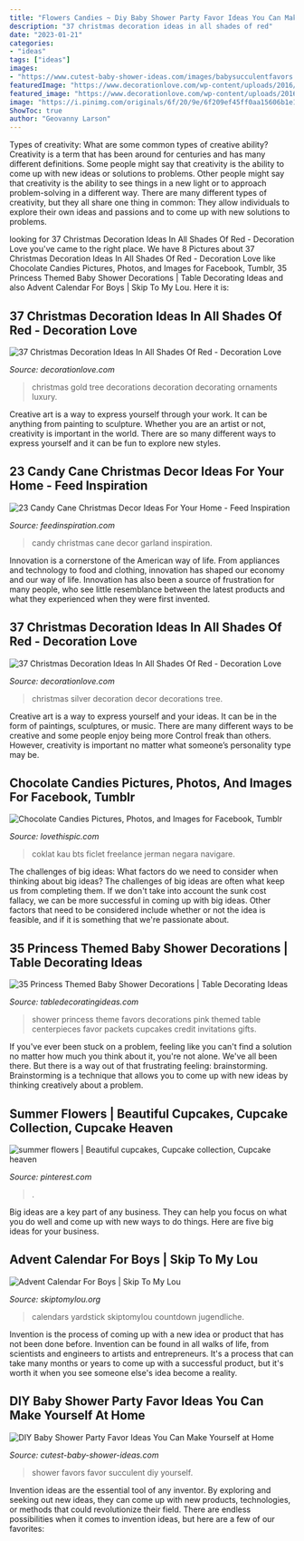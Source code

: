 ```yaml
---
title: "Flowers Candies ~ Diy Baby Shower Party Favor Ideas You Can Make Yourself At Home"
description: "37 christmas decoration ideas in all shades of red"
date: "2023-01-21"
categories:
- "ideas"
tags: ["ideas"]
images:
- "https://www.cutest-baby-shower-ideas.com/images/babysucculentfavors.jpg.pagespeed.ce.sCiFcyj4gq.jpg"
featuredImage: "https://www.decorationlove.com/wp-content/uploads/2016/10/Red-and-Gold-Christmas-Tree-Ornaments.jpg"
featured_image: "https://www.decorationlove.com/wp-content/uploads/2016/10/Red-and-Gold-Christmas-Tree-Ornaments.jpg"
image: "https://i.pinimg.com/originals/6f/20/9e/6f209ef45ff0aa15606b1e1193fed6b2.jpg"
ShowToc: true
author: "Geovanny Larson"
---
```



Types of creativity: What are some common types of creative ability?
Creativity is a term that has been around for centuries and has many different definitions. Some people might say that creativity is the ability to come up with new ideas or solutions to problems. Other people might say that creativity is the ability to see things in a new light or to approach problem-solving in a different way. There are many different types of creativity, but they all share one thing in common: They allow individuals to explore their own ideas and passions and to come up with new solutions to problems.

	

		
looking for 37 Christmas Decoration Ideas In All Shades Of Red - Decoration Love you've came to the right place. We have 8 Pictures about 37 Christmas Decoration Ideas In All Shades Of Red - Decoration Love like Chocolate Candies Pictures, Photos, and Images for Facebook, Tumblr, 35 Princess Themed Baby Shower Decorations | Table Decorating Ideas and also Advent Calendar For Boys | Skip To My Lou. Here it is:
		
    
## 37 Christmas Decoration Ideas In All Shades Of Red - Decoration Love

<img loading=lazy src="https://www.decorationlove.com/wp-content/uploads/2016/10/Red-and-Gold-Christmas-Tree-Ornaments.jpg" onerror="this.onerror=null;this.src='https://tse3.mm.bing.net/th?id=OIP.vdmOWFd5HIgfJzNNcrucPAHaJ3&amp;pid=15.1';" alt="37 Christmas Decoration Ideas In All Shades Of Red - Decoration Love">

_Source: decorationlove.com_

>christmas gold tree decorations decoration decorating ornaments luxury. 

	

Creative art is a way to express yourself through your work. It can be anything from painting to sculpture. Whether you are an artist or not, creativity is important in the world. There are so many different ways to express yourself and it can be fun to explore new styles.

    
## 23 Candy Cane Christmas Decor Ideas For Your Home - Feed Inspiration

<img loading=lazy src="http://feedinspiration.com/wp-content/uploads/2016/09/Candy-Christmas-Garland-1.jpg" onerror="this.onerror=null;this.src='https://tse2.mm.bing.net/th?id=OIP.Lxg-30uW1GaCl2-ukHr7cwHaMY&amp;pid=15.1';" alt="23 Candy Cane Christmas Decor Ideas For Your Home - Feed Inspiration">

_Source: feedinspiration.com_

>candy christmas cane decor garland inspiration. 

	

Innovation is a cornerstone of the American way of life. From appliances and technology to food and clothing, innovation has shaped our economy and our way of life. Innovation has also been a source of frustration for many people, who see little resemblance between the latest products and what they experienced when they were first invented.

    
## 37 Christmas Decoration Ideas In All Shades Of Red - Decoration Love

<img loading=lazy src="http://www.decorationlove.com/wp-content/uploads/2016/10/Red-and-Silver-Christmas-Decoration.jpg" onerror="this.onerror=null;this.src='https://tse2.mm.bing.net/th?id=OIP.L-i8NsNCc4zTnhWAJP5WeAHaJ4&amp;pid=15.1';" alt="37 Christmas Decoration Ideas In All Shades Of Red - Decoration Love">

_Source: decorationlove.com_

>christmas silver decoration decor decorations tree. 

	

Creative art is a way to express yourself and your ideas. It can be in the form of paintings, sculptures, or music. There are many different ways to be creative and some people enjoy being more Control freak than others. However, creativity is important no matter what someone’s personality type may be.

    
## Chocolate Candies Pictures, Photos, And Images For Facebook, Tumblr

<img loading=lazy src="https://www.lovethispic.com/uploaded_images/37971-Chocolate-Candies.jpg" onerror="this.onerror=null;this.src='https://tse2.mm.bing.net/th?id=OIP.1PMJwqf67XfqcPX6S-I1UQHaE7&amp;pid=15.1';" alt="Chocolate Candies Pictures, Photos, and Images for Facebook, Tumblr">

_Source: lovethispic.com_

>coklat kau bts ficlet freelance jerman negara navigare. 

	

The challenges of big ideas: What factors do we need to consider when thinking about big ideas?
The challenges of big ideas are often what keep us from completing them. If we don't take into account the sunk cost fallacy, we can be more successful in coming up with big ideas. Other factors that need to be considered include whether or not the idea is feasible, and if it is something that we're passionate about.

    
## 35 Princess Themed Baby Shower Decorations | Table Decorating Ideas

<img loading=lazy src="http://1.bp.blogspot.com/-_jaeSqNjQ1g/UDwOxszk1QI/AAAAAAAAGs4/GgFQ3ohmVIM/s1600/my+baby+shower+for+Alawna+051.JPG" onerror="this.onerror=null;this.src='https://tse4.mm.bing.net/th?id=OIP.Lkt5Frhd5dbdYzR4c5VrfwHaFj&amp;pid=15.1';" alt="35 Princess Themed Baby Shower Decorations | Table Decorating Ideas">

_Source: tabledecoratingideas.com_

>shower princess theme favors decorations pink themed table centerpieces favor packets cupcakes credit invitations gifts. 

	

If you've ever been stuck on a problem, feeling like you can't find a solution no matter how much you think about it, you're not alone. We've all been there. But there is a way out of that frustrating feeling: brainstorming. Brainstorming is a technique that allows you to come up with new ideas by thinking creatively about a problem.

    
## Summer Flowers | Beautiful Cupcakes, Cupcake Collection, Cupcake Heaven

<img loading=lazy src="https://i.pinimg.com/originals/6f/20/9e/6f209ef45ff0aa15606b1e1193fed6b2.jpg" onerror="this.onerror=null;this.src='https://tse4.mm.bing.net/th?id=OIP.PrCBB7xVb-lb94yHn3V3OQHaJ4&amp;pid=15.1';" alt="summer flowers | Beautiful cupcakes, Cupcake collection, Cupcake heaven">

_Source: pinterest.com_

>. 

	

Big ideas are a key part of any business. They can help you focus on what you do well and come up with new ways to do things. Here are five big ideas for your business.

    
## Advent Calendar For Boys | Skip To My Lou

<img loading=lazy src="https://www.skiptomylou.org/wp-content/uploads/2014/11/Wooden-Yardstick-Advent-Calendar-1.jpg" onerror="this.onerror=null;this.src='https://tse2.mm.bing.net/th?id=OIP.YKTXw9nu1W4OMwdlLG0YsgHaKh&amp;pid=15.1';" alt="Advent Calendar For Boys | Skip To My Lou">

_Source: skiptomylou.org_

>calendars yardstick skiptomylou countdown jugendliche. 

	

Invention is the process of coming up with a new idea or product that has not been done before. Invention can be found in all walks of life, from scientists and engineers to artists and entrepreneurs. It's a process that can take many months or years to come up with a successful product, but it's worth it when you see someone else's idea become a reality.

    
## DIY Baby Shower Party Favor Ideas You Can Make Yourself At Home

<img loading=lazy src="https://www.cutest-baby-shower-ideas.com/images/babysucculentfavors.jpg.pagespeed.ce.sCiFcyj4gq.jpg" onerror="this.onerror=null;this.src='https://tse1.mm.bing.net/th?id=OIP.sCiFcyj4gqS8E9HXwuQ-0wHaJ4&amp;pid=15.1';" alt="DIY Baby Shower Party Favor Ideas You Can Make Yourself at Home">

_Source: cutest-baby-shower-ideas.com_

>shower favors favor succulent diy yourself. 

	

Invention ideas are the essential tool of any inventor. By exploring and seeking out new ideas, they can come up with new products, technologies, or methods that could revolutionize their field. There are endless possibilities when it comes to invention ideas, but here are a few of our favorites:

